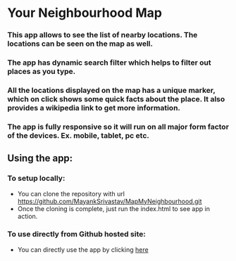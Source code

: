 # Your Neighbourhood Map

### This app allows to see the list of nearby locations. The locations can be seen on the map as well.
### The app has dynamic search filter which helps to filter out places as you type.
### All the locations displayed on the map has a unique marker, which on click shows some quick facts about the place. It also provides a wikipedia link to get more information.
### The app is fully responsive so it will run on all major form factor of the devices. Ex. mobile, tablet, pc etc. 
## Using the app:
### To setup locally:
- You can clone the repository with url https://github.com/MayankSrivastav/MapMyNeighbourhood.git
- Once the cloning is complete, just run the index.html to see app in action.
### To use directly from Github hosted site:
- You can directly use the app by clicking [here](https://mayanksrivastav.github.io/MapMyNeighbourhood)
